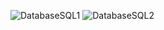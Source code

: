 ![DatabaseSQL1](https://github.com/Den-art023/050_RestAPI/assets/115088420/751078da-860c-442d-a566-3778c258c42e)
![DatabaseSQL2](https://github.com/Den-art023/050_RestAPI/assets/115088420/2e57bcd3-2e57-48fb-a521-022c369f0af6)

